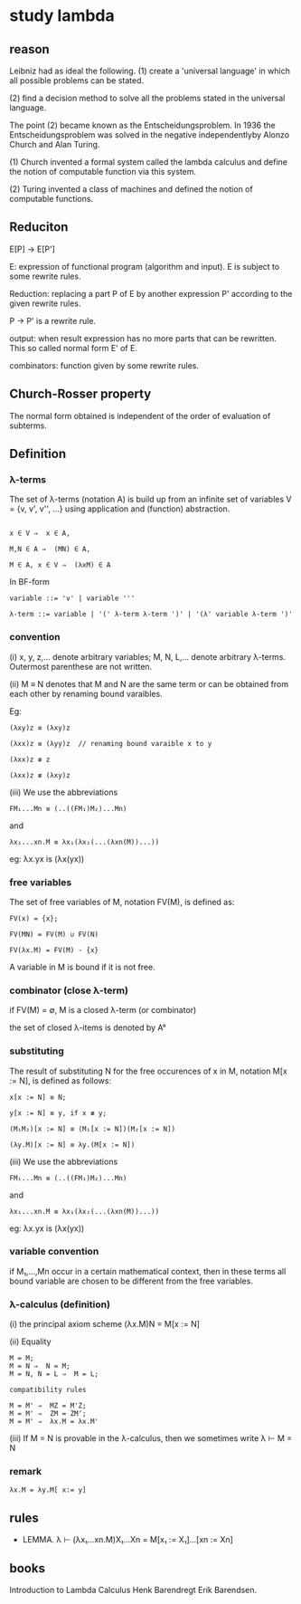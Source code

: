 # study lambda 
## reason

Leibniz had as ideal the following.
(1) create a 'universal language' in which all possible problems can be stated.

(2) find a decision method to solve all the problems stated in the universal language.

The point (2) became known as the Entscheidungsproblem. In 1936 the Entscheidungsproblem was solved in the negative independentlyby Alonzo Church and Alan Turing.

(1) Church invented a formal system called the lambda calculus and define the notion of computable function via this system.

(2) Turing invented a class of machines and defined the notion of computable functions.

## Reduciton

E[P] -> E[P']

E: expression of functional program (algorithm and input). E is subject to some rewrite rules.

Reduction: replacing a part P of E by another expression P' according to the given rewrite rules.

P -> P' is a rewrite rule.

output: when result expression has no more parts that can be rewritten. This so called normal form E' of E.

combinators: function given by some rewrite rules.

## Church-Rosser property

The normal form obtained is independent of the order of evaluation of subterms.

## Definition

### λ-terms

The set of λ-terms (notation A) is build up from an infinite set of variables V = {v, v', v'', ...} using application and (function) abstraction.

```

x ∈ V ⇒  x ∈ A,

M,N ∈ A ⇒  (MN) ∈ A,

M ∈ A, x ∈ V ⇒  (λxM) ∈ A

```

In BF-form

```
variable ::= 'v' | variable '''

λ-term ::= variable | '(' λ-term λ-term ')' | '(λ' variable λ-term ')'

```

### convention

(i) x, y, z,... denote arbitrary variables; M, N, L,... denote arbitrary λ-terms. Outermost parenthese are not written.

(ii) M ≡ N denotes that M and N are the same term or can be obtained from each other by renaming bound varaibles.

Eg: 

```
(λxy)z ≡ (λxy)z

(λxx)z ≡ (λyy)z  // renaming bound varaible x to y

(λxx)z ≢ z

(λxx)z ≢ (λxy)z

```

(iii) We use the abbreviations

```
FM₁...Mn ≡ (..((FM₁)M₂)...Mn)
```

and

```
λx₁...xn.M ≡ λx₁(λx₂(...(λxn(M))...))
```

eg: λx.yx is (λx(yx))

### free variables

The set of free variables of M, notation FV(M), is defined as:

```
FV(x) = {x};

FV(MN) = FV(M) ∪ FV(N)

FV(λx.M) = FV(M) - {x}
```

A variable in M is bound if it is not free.

### combinator (close λ-term)

if FV(M) = ∅, M is a closed λ-term (or combinator)

the set of closed λ-items is denoted by A°

### substituting

The result of substituting N for the free occurences of x in M, notation M[x := N], is defined as follows:

```
x[x := N] ≡ N;

y[x := N] ≡ y, if x ≢ y;

(M₁M₂)[x := N] ≡ (M₁[x := N])(M₂[x := N])

(λy.M)[x := N] ≡ λy.(M[x := N])

```

(iii) We use the abbreviations

```
FM₁...Mn ≡ (..((FM₁)M₂)...Mn)
```

and

```
λx₁...xn.M ≡ λx₁(λx₂(...(λxn(M))...))
```

eg: λx.yx is (λx(yx))

### variable convention

if M₁,...,Mn occur in a certain mathematical context, then in these terms all bound variable are chosen to be different from the free variables.

### λ-calculus (definition)

(i) the principal axiom scheme
    (λx.M)N = M[x := N]

(ii) Equality 

    M = M;
    M = N ⇒  N = M;
    M = N, N = L ⇒  M = L;

    compatibility rules

    M = M' ⇒  MZ = M'Z;
    M = M' ⇒  ZM = ZM';
    M = M' ⇒  λx.M = λx.M'

(iii) If M = N is provable in the λ-calculus, then we sometimes write λ ⊢ M = N 

### remark

`λx.M = λy.M[ x:= y]`

## rules

- LEMMA. λ ⊢ (λx₁...xn.M)X₁...Xn = M[x₁ := X₁]...[xn := Xn]

## books

Introduction to Lambda Calculus  Henk Barendregt Erik Barendsen.
